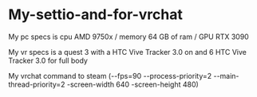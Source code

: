 # My-settio-and-for-vrchat

My pc specs is cpu AMD 9750x / memory 64 GB of ram / GPU RTX 3090

My vr specs is a quest 3 with a HTC Vive Tracker 3.0 on and 6 HTC Vive Tracker 3.0 for full body

My vrchat command to steam (--fps=90 --process-priority=2 --main-thread-priority=2  -screen-width 640 -screen-height 480)

